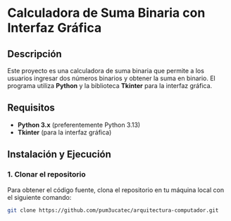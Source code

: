 # Calculadora de Suma Binaria con Interfaz Gráfica

## Descripción
Este proyecto es una calculadora de suma binaria que permite a los usuarios ingresar dos números binarios y obtener la suma en binario. El programa utiliza **Python** y la biblioteca **Tkinter** para la interfaz gráfica.

## Requisitos

- **Python 3.x** (preferentemente Python 3.13)
- **Tkinter** (para la interfaz gráfica)

## Instalación y Ejecución

### 1. Clonar el repositorio

Para obtener el código fuente, clona el repositorio en tu máquina local con el siguiente comando:

```bash
git clone https://github.com/pum3ucatec/arquitectura-computador.git